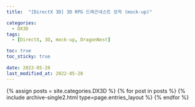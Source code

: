 ```yaml
---
title:  "[DirectX 3D] 3D RPG 드래곤네스트 모작 (mock-up)"

categories:
  - DX3D
tags:
  - [DirectX, 3D, mock-up, DragonNest]

toc: true
toc_sticky: true
 
date: 2022-05-28
last_modified_at: 2022-05-28
---
```



{% assign posts = site.categories.DX3D %}
{% for post in posts %} {% include archive-single2.html type=page.entries_layout %} {% endfor %}